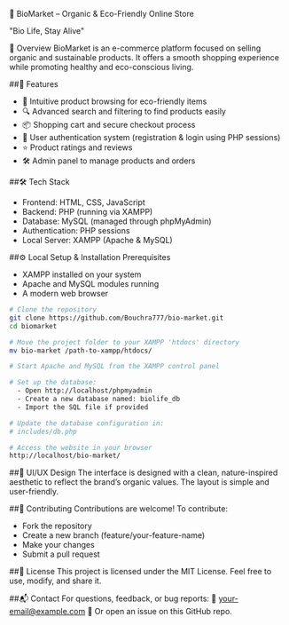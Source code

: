 🌿 BioMarket – Organic & Eco-Friendly Online Store

"Bio Life, Stay Alive"

🌱 Overview
BioMarket is an e-commerce platform focused on selling organic and sustainable products. It offers a smooth shopping experience while promoting healthy and eco-conscious living.

##🚀 Features
- 🛒 Intuitive product browsing for eco-friendly items
- 🔍 Advanced search and filtering to find products easily
- 📦 Shopping cart and secure checkout process
- 👤 User authentication system (registration & login using PHP sessions)
- ⭐ Product ratings and reviews
- 🛠️ Admin panel to manage products and orders

##🛠️ Tech Stack
- Frontend: HTML, CSS, JavaScript
- Backend: PHP (running via XAMPP)
- Database: MySQL (managed through phpMyAdmin)
- Authentication: PHP sessions
- Local Server: XAMPP (Apache & MySQL)
  
##⚙️ Local Setup & Installation
Prerequisites
- XAMPP installed on your system
- Apache and MySQL modules running
- A modern web browser
```bash
# Clone the repository
git clone https://github.com/Bouchra777/bio-market.git
cd biomarket

# Move the project folder to your XAMPP 'htdocs' directory
mv bio-market /path-to-xampp/htdocs/

# Start Apache and MySQL from the XAMPP control panel

# Set up the database:
  - Open http://localhost/phpmyadmin
  - Create a new database named: biolife_db
  - Import the SQL file if provided

# Update the database configuration in:
# includes/db.php

# Access the website in your browser
http://localhost/bio-market/
```

##🎨 UI/UX Design
The interface is designed with a clean, nature-inspired aesthetic to reflect the brand’s organic values. The layout is simple and user-friendly.

##🤝 Contributing
Contributions are welcome! To contribute:
- Fork the repository
- Create a new branch (feature/your-feature-name)
- Make your changes
- Submit a pull request

##📜 License
This project is licensed under the MIT License. Feel free to use, modify, and share it.

##📬 Contact
For questions, feedback, or bug reports:
📧 your-email@example.com
📌 Or open an issue on this GitHub repo.
